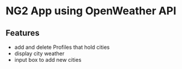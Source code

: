 # NG2 App using OpenWeather API

## Features
- add and delete Profiles that hold cities
- display city weather
- input box to add new cities
